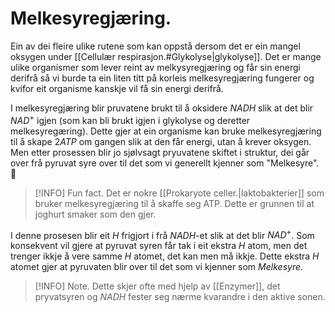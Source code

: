 # Melkesyregjæring.

Ein av dei fleire ulike rutene som kan oppstå dersom det er ein mangel oksygen under [[Cellulær respirasjon.#Glykolyse|glykolyse]]. Det er mange ulike organismer som lever reint av melkysyregjæring og får sin energi derifrå så vi burde ta ein liten titt på korleis melkesyregjæring fungerer og kvifor eit organisme kanskje vil få sin energi derifrå.

I melkesyregjæring blir pruvatene brukt til å oksidere $NADH$ slik at det blir $NAD^+$ igjen (som kan bli brukt igjen i glykolyse og deretter melkesyregæring). Dette gjer at ein organisme kan bruke melkesyregjæring til å skape $2ATP$ om gangen slik at den får energi, utan å krever oksygen. Men etter prosessen blir jo sjølvsagt pryuvatene skiftet i struktur, dei går over frå pyruvat syre over til det som vi generellt kjenner som "Melkesyre". 🤯

>[!INFO] Fun fact.
> Det er nokre [[Prokaryote celler.|laktobakterier]] som bruker melkesyregjæring til å skaffe seg ATP. Dette er grunnen til at joghurt smaker som den gjer.

I denne prosesen blir eit $H$ frigjort i frå $NADH$-et slik at det blir $NAD^+$. Som konsekvent vil gjere at pyruvat syren får tak i eit ekstra $H$ atom, men det trenger ikkje å vere samme $H$ atomet, det kan men må ikkje. Dette ekstra $H$ atomet gjer at pyruvaten blir over til det som vi kjenner som $Melkesyre$.

>[!INFO] Note.
>Dette skjer ofte med hjelp av [[Enzymer]], det pryvatsyren og $NADH$ fester seg nærme kvarandre i den aktive sonen.

